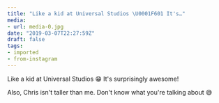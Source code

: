 ```yaml
---
title: "Like a kid at Universal Studios \U0001F601 It's…"
media:
- url: media-0.jpg
date: "2019-03-07T22:27:59Z"
draft: false
tags:
- imported
- from-instagram
---
```

Like a kid at Universal Studios 😁 It's surprisingly awesome!



Also, Chris isn't taller than me. Don't know what you're talking about 😅
